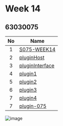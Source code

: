 # Week 14

## 63030075


| No | Name |
|:-:|-----|
|1|[S075-WEEK14](https://github.com/075ratee/-S075-WEEK14)|
|2|[pluginHost](https://github.com/075ratee/pluginHost)|
|3|[pluginInterface](https://github.com/075ratee/pluginInterface)|
|4|[plugin1](https://github.com/075ratee/plugin1)|
|5|[plugin2](https://github.com/075ratee/plugin2)|
|6|[plugin3](https://github.com/075ratee/plugin3)|
|7|[plugin4](https://github.com/075ratee/plugin4)|
|7|[plugin-075](https://github.com/075ratee/plugin-075)|
![image](https://user-images.githubusercontent.com/92082233/143780939-f507c10d-97a3-40c2-bf38-bb904c6ce857.png)
